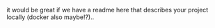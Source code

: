 it would be great if we have a readme here that describes your project locally (docker also maybe!?)..
